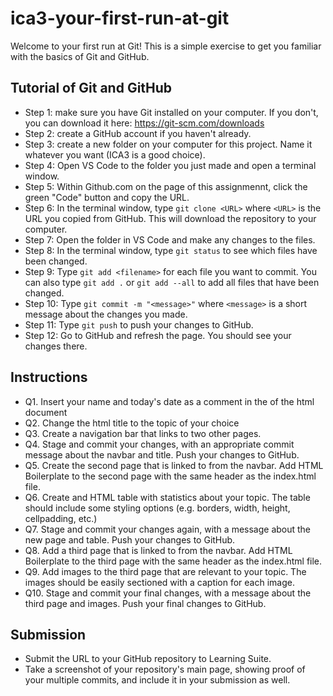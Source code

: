 # ica3-your-first-run-at-git

Welcome to your first run at Git! This is a simple exercise to get you familiar with the basics of Git and GitHub.

## Tutorial of Git and GitHub
- Step 1: make sure you have Git installed on your computer. If you don't, you can download it here: https://git-scm.com/downloads
- Step 2: create a GitHub account if you haven't already.
- Step 3: create a new folder on your computer for this project. Name it whatever you want (ICA3 is a good choice).
- Step 4: Open VS Code to the folder you just made and open a terminal window.
- Step 5: Within Github.com on the page of this assignmennt, click the green "Code" button and copy the URL.
- Step 6: In the terminal window, type `git clone <URL>` where `<URL>` is the URL you copied from GitHub. This will download the repository to your computer.
- Step 7: Open the folder in VS Code and make any changes to the files.
- Step 8: In the terminal window, type `git status` to see which files have been changed.
- Step 9: Type `git add <filename>` for each file you want to commit. You can also type `git add .` or `git add --all` to add all files that have been changed.
- Step 10: Type `git commit -m "<message>"` where `<message>` is a short message about the changes you made.
- Step 11: Type `git push` to push your changes to GitHub.
- Step 12: Go to GitHub and refresh the page. You should see your changes there.

## Instructions
- Q1. Insert your name and today's date as a comment in the <head> of the html document
- Q2. Change the html title to the topic of your choice
- Q3. Create a navigation bar that links to two other pages.
- Q4. Stage and commit your changes, with an appropriate commit message about the navbar and title. Push your changes to GitHub.
- Q5. Create the second page that is linked to from the navbar. Add HTML Boilerplate to the second page with the same header as the index.html file.
- Q6. Create and HTML table with statistics about your topic. The table should include some styling options (e.g. borders, width, height, cellpadding, etc.)
- Q7. Stage and commit your changes again, with a message about the new page and table. Push your changes to GitHub.
- Q8. Add a third page that is linked to from the navbar. Add HTML Boilerplate to the third page with the same header as the index.html file.
- Q9. Add images to the third page that are relevant to your topic. The images should be easily sectioned with a caption for each image. 
- Q10. Stage and commit your final changes, with a message about the third page and images. Push your final changes to GitHub.

## Submission
- Submit the URL to your GitHub repository to Learning Suite.
- Take a screenshot of your repository's main page, showing proof of your multiple commits, and include it in your submission as well.
